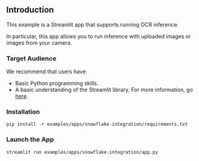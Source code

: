 ## Introduction

This example is a Streamlit app that supports running OCR inference.

In particular, this app allows you to run inference with uploaded images or images from your camera.

### Target Audience
We recommend that users have:

- Basic Python programming skills.
- A basic understanding of the Streamlit library. For more information, go [here](https://docs.streamlit.io/library/get-started/main-concepts).

### Installation

```
pip install -r examples/apps/snowflake-integration/requirements.txt
```

### Launch the App

```
streamlit run examples/apps/snowflake-integration/app.py
```

